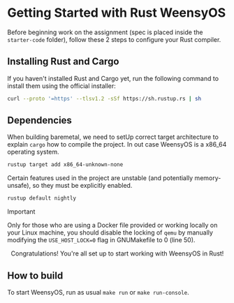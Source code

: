 # Getting Started with Rust WeensyOS

Before beginning work on the assignment (spec is placed inside the `starter-code` folder), follow these 2 steps to configure your Rust compiler.

## Installing Rust and Cargo

If you haven't installed Rust and Cargo yet, run the following command to install them using the official installer:

```bash
curl --proto '=https' --tlsv1.2 -sSf https://sh.rustup.rs | sh
```

## Dependencies

When building baremetal, we need to setUp correct target architecture to explain `cargo` how to compile the project. In out case WeensyOS is a x86_64 operating system.

```bash
rustup target add x86_64-unknown-none
```

Certain features used in the project are unstable (and potentially memory-unsafe), so they must be explicitly enabled.

```bash
rustup default nightly
```

> [!IMPORTANT]
> Only for those who are using a Docker file provided or working locally on your Linux machine, you should disable the locking of `qemu` by manually modifying the `USE_HOST_LOCK=0` flag in GNUMakefile to 0 (line 50).

<p align="center">
  Congratulations! You're all set up to start working with WeensyOS in Rust!
</p>

## How to build

To start WeensyOS, run as usual `make run` or `make run-console`.
